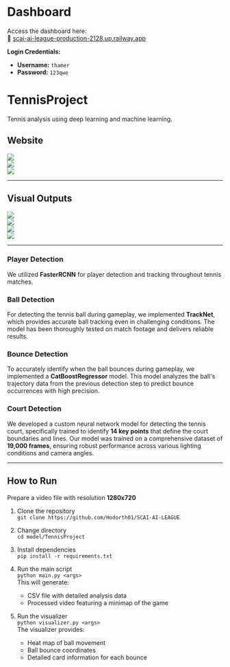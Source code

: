# Dashboard
Access the dashboard here:  
🔗 [scai-ai-league-production-2128.up.railway.app](https://scai-ai-league-production-2128.up.railway.app/)

**Login Credentials:**  
- **Username:** `thamer`  
- **Password:** `123qwe`

#  TennisProject

Tennis analysis using deep learning and machine learning.  

##  Website 

![](model/pics/website.gif)  
![](model/pics/dashboard_preformance.png)  
![](model/pics/dashboard_heatmap.png)  

---

##  Visual Outputs

![](model/pics/hard.gif)  
![](model/pics/grass.gif)  
![](model/pics/clay.gif)  
![](model/pics/heatmap_img.png)

---

###  Player Detection
We utilized **FasterRCNN** for player detection and tracking throughout tennis matches.

###  Ball Detection
For detecting the tennis ball during gameplay, we implemented **TrackNet**, which provides accurate ball tracking even in challenging conditions. The model has been thoroughly tested on match footage and delivers reliable results.

###  Bounce Detection
To accurately identify when the ball bounces during gameplay, we implemented a **CatBoostRegressor** model. This model analyzes the ball's trajectory data from the previous detection step to predict bounce occurrences with high precision.

###  Court Detection
We developed a custom neural network model for detecting the tennis court, specifically trained to identify **14 key points** that define the court boundaries and lines. Our model was trained on a comprehensive dataset of **19,000 frames**, ensuring robust performance across various lighting conditions and camera angles.

---

##  How to Run

Prepare a video file with resolution **1280x720**

1. Clone the repository  
   `git clone https://github.com/Hodorth01/SCAI-AI-LEAGUE`

2. Change directory  
   `cd model/TennisProject`

3. Install dependencies  
   `pip install -r requirements.txt`

4. Run the main script  
   `python main.py <args>`  
   This will generate:
   - CSV file with detailed analysis data  
   - Processed video featuring a minimap of the game

5. Run the visualizer  
   `python visualizer.py <args>`  
   The visualizer provides:
   - Heat map of ball movement  
   - Ball bounce coordinates  
   - Detailed card information for each bounce
